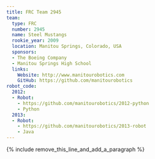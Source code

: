 ```yaml
---
title: FRC Team 2945
team:
  type: FRC
  number: 2945
  name: Steel Mustangs
  rookie_year: 2009
  location: Manitou Springs, Colorado, USA
  sponsors:
  - The Boeing Company
  - Manitou Springs High School
  links:
    Website: http://www.manitourobotics.com
    GitHub: https://github.com/manitourobotics
robot_code:
  2012:
  - Robot:
    - https://github.com/manitourobotics/2012-python
    - Python
  2013:
  - Robot:
    - https://github.com/manitourobotics/2013-robot
    - Java
---
```


{% include remove_this_line_and_add_a_paragraph %}